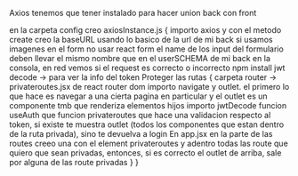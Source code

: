 Axios tenemos que tener instalado para hacer union back con front

en la carpeta config creo axiosInstance.js {
    importo axios
    y con el metodo create creo la baseURL usando lo basico de la url de mi back
    si usamos imagenes en el form no usar react form
    el name de los input del formulario deben llevar el mismo nombre que en el userSCHEMA de mi back
    en la consola, en red vemos si el request es correcto o incorrecto
    npm install jwt decode -> para ver la info del token
    Proteger las rutas {
        carpeta router -> privateroutes.jsx
        de react router dom importo navigate y outlet. el primero lo que hace es navegar a una cierta pagina en particular y el outlet es un componente tmb que renderiza elementos hijos
        importo jwtDecode
        funcion useAuth que
        funcion privateroutes que hace una validacion respecto al token, si existe te muestra outlet (todos los componentes que estan dentro de la ruta privada), sino te devuelva a login
        En app.jsx en la parte de las routes creeo una con el element privateroutes y adentro todas las route que quiero que sean privadas, entonces, si es correcto el outlet de arriba, sale por alguna de las route privadas
    }
}